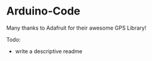 Arduino-Code
============


Many thanks to Adafruit for their awesome GPS Library!


Todo:

- write a descriptive readme
